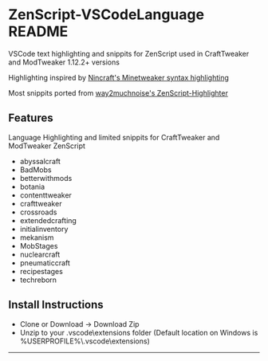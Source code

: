 # ZenScript-VSCodeLanguage README

VSCode text highlighting and snippits for ZenScript used in CraftTweaker and ModTweaker 1.12.2+ versions

Highlighting inspired by [Nincraft's Minetweaker syntax highlighting](https://github.com/Nincraft/minetweaker-syntax-highlighting)

Most snippits ported from [way2muchnoise's ZenScript-Highlighter](https://github.com/way2muchnoise/ZenScript-Highlighter)

## Features

Language Highlighting and limited snippits for CraftTweaker and ModTweaker ZenScript
* abyssalcraft
* BadMobs
* betterwithmods
* botania
* contenttweaker
* crafttweaker
* crossroads
* extendedcrafting
* initialinventory
* mekanism
* MobStages
* nuclearcraft
* pneumaticcraft
* recipestages
* techreborn

## Install Instructions
- Clone or Download -> Download Zip
- Unzip to your .vscode\extensions folder (Default location on Windows is %USERPROFILE%\\.vscode\extensions)


-----------------------------------------------------------------------------------------------------------
